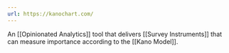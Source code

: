 ```yaml
---
url: https://kanochart.com/
---
```

An [[Opinionated Analytics]] tool that delivers [[Survey Instruments]] that can measure importance according to the [[Kano Model]].



